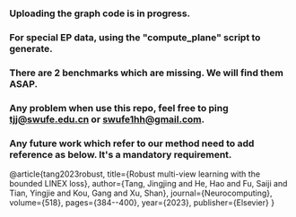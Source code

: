 ### Uploading the graph code is in progress.
### For special EP data, using the "compute_plane" script to generate.
### There are 2 benchmarks which are missing. We will find them ASAP.
### Any problem when use this repo, feel free to ping tjj@swufe.edu.cn or swufe1hh@gmail.com.
### Any future work which refer to our method need to add reference as below. It's a mandatory requirement.
@article{tang2023robust,
  title={Robust multi-view learning with the bounded LINEX loss},
  author={Tang, Jingjing and He, Hao and Fu, Saiji and Tian, Yingjie and Kou, Gang and Xu, Shan},
  journal={Neurocomputing},
  volume={518},
  pages={384--400},
  year={2023},
  publisher={Elsevier}
}

